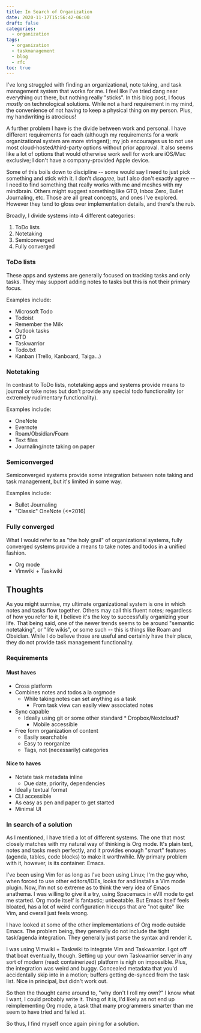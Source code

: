 ```yaml
---
title: In Search of Organization
date: 2020-11-17T15:56:42-06:00
draft: false
categories:
  - organization
tags:
  - organization
  - taskmanagement
  - blog
  - rfc
toc: true
---
```


I've long struggled with finding an organizational, note taking, and task management system that works for me. I feel like I've tried dang near everything out there, but nothing really "sticks". In this blog post, I focus _mostly_ on technological solutions. While not a hard requirement in my mind, the convenience of not having to keep a physical thing on my person. Plus, my handwriting is atrocious!

A further problem I have is the divide between work and personal. I have different requirements for each (although my requirements for a work organizational system are more stringent); my job encourages us to not use most cloud-hosted/third-party options without prior approval. It also seems like a lot of options that would otherwise work well for work are iOS/Mac exclusive; I don't have a company-provided Apple device.

Some of this boils down to discipline -- some would say I need to just pick something and stick with it. I don't _disagree_, but I also don't exactly agree -- I need to find something that really works with me and meshes with my mindbrain. Others might suggest something like GTD, Inbox Zero, Bullet Journaling, etc. Those are all great concepts, and ones I've explored. However they tend to gloss over implementation details, and there's the rub.

Broadly, I divide systems into 4 different categories:

1. ToDo lists
2. Notetaking
3. Semiconverged
4. Fully converged

### ToDo lists

These apps and systems are generally focused on tracking tasks and only tasks. They may support adding notes to tasks but this is not their primary focus.

Examples include:

* Microsoft Todo
* Todoist
* Remember the Milk
* Outlook tasks
* GTD
* Taskwarrior
* Todo.txt
* Kanban (Trello, Kanboard, Taiga...)

### Notetaking

In contrast to ToDo lists, notetaking apps and systems provide means to journal or take notes but don't provide any special todo functionality (or extremely rudimentary functionality).

Examples include:

* OneNote
* Evernote
* Roam/Obsidian/Foam
* Text files
* Journaling/note taking on paper

### Semiconverged

Semiconverged systems provide _some_ integration between note taking and task management, but it's limited in some way.

Examples include:

* Bullet Journaling
* "Classic" OneNote (<=2016)

### Fully converged

What I would refer to as "the holy grail" of organizational systems, fully converged systems provide a means to take notes and todos in a unified fashion.

* Org mode
* Vimwiki + Taskwiki

## Thoughts

As you might surmise, my ultimate organizational system is one in which notes and tasks flow together. Others may call this fluent notes; regardless of how you refer to it, I believe it's the key to successfully organizing your life. That being said, one of the newer trends seems to be around "semantic notetaking", or "life wikis", or some such -- this is things like Roam and Obsidian. While I do believe those are useful and certainly have their place, they do not provide task management functionality.

### Requirements

#### Must haves

* Cross platform
* Combines notes and todos a la orgmode
  * While taking notes can set anything as a task
	* From task view can easily view associated notes
* Sync capable
  * Ideally using git or some other standard
		* Dropbox/Nextcloud?
	* Mobile accessible
* Free form organization of content
	* Easily searchable
	* Easy to reorganize
	* Tags, not (necessarily) categories

#### Nice to haves

* Notate task metadata inline
	* Due date, priority, dependencies
* Ideally textual format
* CLI accessible
* As easy as pen and paper to get started
* Minimal UI

### In search of a solution

As I mentioned, I have tried a lot of different systems. The one that most closely matches with my natural way of thinking is Org mode. It's plain text, notes and tasks mesh perfectly, and it provides enough "smart" features (agenda, tables, code blocks) to make it worthwhile. My primary problem with it, however, is its container: Emacs.

I've been using Vim for as long as I've been using Linux; I'm the guy who, when forced to use other editors/IDEs, looks for and installs a Vim mode plugin. Now, I'm not so extreme as to think the very idea of Emacs anathema. I was willing to give it a try, using Spacemacs in eVIl mode to get me started. Org mode itself is fantastic; unbeatable. But Emacs itself feels bloated, has a lot of weird configuration hiccups that are "not quite" like Vim, and overall just feels wrong.

I have looked at some of the other implementations of Org mode outside Emacs. The problem being, they generally do not include the tight task/agenda integration. They generally just parse the syntax and render it.

I was using Vimwiki + Taskwiki to integrate Vim and Taskwarrior. I got off that boat eventually, though. Setting up your own Taskwarrior server in any sort of modern (read: containerized) platform is nigh on impossible. Plus, the integration was weird and buggy. Concealed metadata that you'd accidentally skip into in a motion; buffers getting de-synced from the task list. Nice in principal, but didn't work out.

So then the thought came around to, "why don't I roll my own?" I know what I want, I could probably write it. Thing of it is, I'd likely as not end up reimplementing Org mode, a task tthat many programmers smarter than me seem to have tried and failed at.

So thus, I find myself once again pining for a solution.
